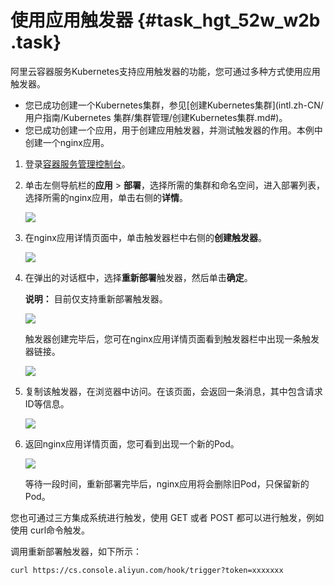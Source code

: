 # 使用应用触发器 {#task_hgt_52w_w2b .task}

阿里云容器服务Kubernetes支持应用触发器的功能，您可通过多种方式使用应用触发器。

-   您已成功创建一个Kubernetes集群，参见[创建Kubernetes集群](intl.zh-CN/用户指南/Kubernetes 集群/集群管理/创建Kubernetes集群.md#)。
-   您已成功创建一个应用，用于创建应用触发器，并测试触发器的作用。本例中创建一个nginx应用。

1.  登录[容器服务管理控制台](https://cs.console.aliyun.com)。 
2.  单击左侧导航栏的**应用** \> **部署**，选择所需的集群和命名空间，进入部署列表，选择所需的nginx应用，单击右侧的**详情**。 

    ![](http://static-aliyun-doc.oss-cn-hangzhou.aliyuncs.com/assets/img/17802/15382917349892_zh-CN.png)

3.  在nginx应用详情页面中，单击触发器栏中右侧的**创建触发器**。 

    ![](http://static-aliyun-doc.oss-cn-hangzhou.aliyuncs.com/assets/img/17802/15382917349898_zh-CN.png)

4.  在弹出的对话框中，选择**重新部署**触发器，然后单击**确定**。 

    **说明：** 目前仅支持重新部署触发器。

    ![](http://static-aliyun-doc.oss-cn-hangzhou.aliyuncs.com/assets/img/17802/15382917349899_zh-CN.png)

    触发器创建完毕后，您可在nginx应用详情页面看到触发器栏中出现一条触发器链接。

    ![](http://static-aliyun-doc.oss-cn-hangzhou.aliyuncs.com/assets/img/17802/15382917349900_zh-CN.png)

5.  复制该触发器，在浏览器中访问。在该页面，会返回一条消息，其中包含请求ID等信息。 

    ![](http://static-aliyun-doc.oss-cn-hangzhou.aliyuncs.com/assets/img/17802/15382917349901_zh-CN.png)

6.  返回nginx应用详情页面，您可看到出现一个新的Pod。 

    ![](http://static-aliyun-doc.oss-cn-hangzhou.aliyuncs.com/assets/img/17802/15382917349904_zh-CN.png)

    等待一段时间，重新部署完毕后，nginx应用将会删除旧Pod，只保留新的Pod。


您也可通过三方集成系统进行触发，使用 GET 或者 POST 都可以进行触发，例如使用 curl命令触发。

调用重新部署触发器，如下所示：

`curl https://cs.console.aliyun.com/hook/trigger?token=xxxxxxx`

